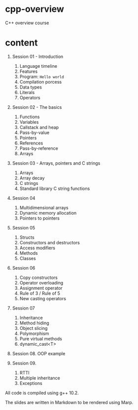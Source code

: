 # cpp-overview
C++ overview course

# content
1. Session 01 - Introduction
    1. Language timeline
    2. Features
    3. Program: `Hello world`
    4. Compilation porcess
    5. Data types
    6. Literals
    7. Operators
    
2. Session 02 - The basics
    1. Functions
    2. Variables
    3. Callstack and heap
    4. Pass-by-value
    5. Pointers
    6. References
    7. Pass-by-reference
    8. Arrays
    
3. Session 03 - Arrays, pointers and C strings
    1. Arrays
    2. Array decay
    3. C strings
    4. Standard library C string functions
    
4. Session 04
    1. Multidimensional arrays
    2. Dynamic memory allocation
    3. Pointers to pointers

5. Session 05
    1. Structs
    2. Constructors and destructors
    3. Access modifiers
    4. Methods
    5. Classes

6. Session 06
    1. Copy constructors
    2. Operator overloading
    3. Assignment operator
    4. Rule of 3 / Rule of 5
    5. New casting operators

7. Session 07
    1. Inheritance
    2. Method hiding
    3. Object slicing
    4. Polymorphism
    5. Pure virtual methods
    6. dynamic_cast&lt;T&gt;
    
8. Session 08. OOP example

9. Session 09.
    1. RTTI
    2. Multiple inheritance
    3. Exceptions
   




All code is compiled using g++ 10.2.

The slides are written in Markdown to be rendered using Marp.

 
